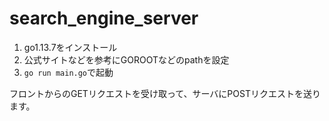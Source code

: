 # search_engine_server
1. go1.13.7をインストール
2. 公式サイトなどを参考にGOROOTなどのpathを設定
3. `go run main.go`で起動

フロントからのGETリクエストを受け取って、サーバにPOSTリクエストを送ります。
